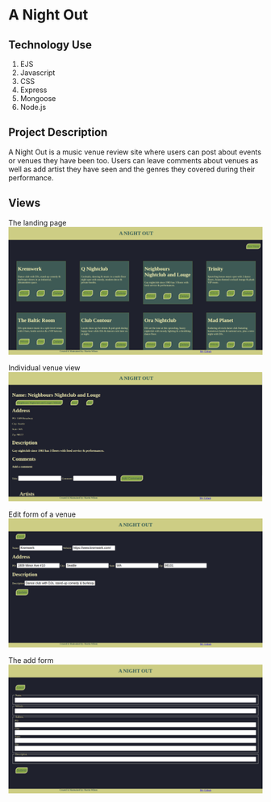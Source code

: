 # A Night Out
 
## Technology Use
1. EJS
2. Javascript
3. CSS
4. Express
5. Mongoose
6. Node.js

## Project Description
A Night Out is a music venue review site where users can post about events or venues they have been too. Users can leave comments about venues as well as add artist they have seen and the genres they covered during their performance.

## Views
The landing page
![Index of A Night Out](/assets/index.png)

Individual venue view
![The show page of a venue](/assets/view.png)

Edit form of a venue
![edit form of a venue](/assets/edit.png)

The add form
![Form to add a new venue](/assets/add.png)




